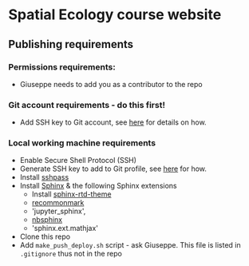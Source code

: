 # Spatial Ecology course website


## Publishing requirements

### Permissions requirements:

+ Giuseppe needs to add you as a contributor to the repo

### Git account requirements - do this first!

+ Add SSH key to Git account, see [here](https://docs.github.com/en/authentication/connecting-to-github-with-ssh/adding-a-new-ssh-key-to-your-github-account) for details on how.

### Local working machine requirements

+ Enable Secure Shell Protocol (SSH)
+ Generate SSH key to add to Git profile, see [here](https://docs.github.com/en/authentication/connecting-to-github-with-ssh/generating-a-new-ssh-key-and-adding-it-to-the-ssh-agent) for how.
+ Install [sshpass](https://ubuntu.pkgs.org/22.04/ubuntu-universe-arm64/sshpass_1.09-1_arm64.deb.html)
+ Install [Sphinx](https://www.sphinx-doc.org/en/master/usage/installation.html#linux) & the following Sphinx extensions
  + Install [sphinx-rtd-theme](https://ubuntu.pkgs.org/22.04/ubuntu-main-amd64/sphinx-rtd-theme-common_1.0.0+dfsg-1_all.deb.html)
  + [recommonmark](https://recommonmark.readthedocs.io/en/latest/)
  + 'jupyter_sphinx',
  + [nbsphinx](https://nbsphinx.readthedocs.io/en/0.2.15/installation.html)
  + 'sphinx.ext.mathjax'
+ Clone this repo
+ Add `make_push_deploy.sh` script - ask Giuseppe. This file is listed in `.gitignore` thus not in the repo  
